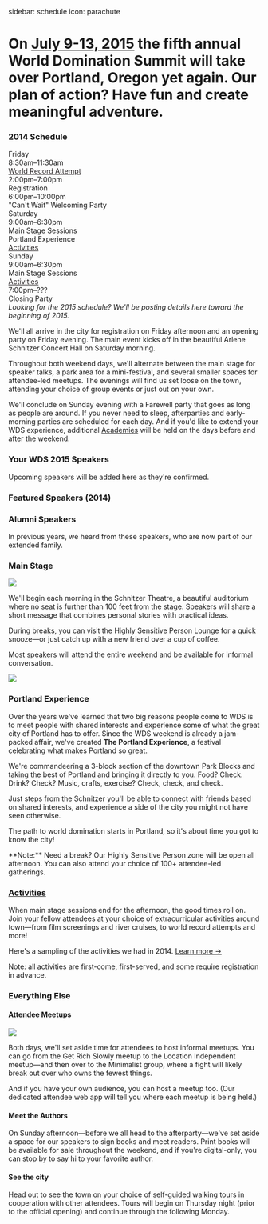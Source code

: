 sidebar: schedule
icon: parachute

# On [July 9-13, 2015](/register) the fifth annual World Domination Summit will take over Portland, Oregon yet again. Our plan of action? Have fun and create meaningful adventure.
<div class="main-schedule-box">
	<h3>2014 Schedule</h3>
	<div class="main-schedule-item">
		<div class="main-schedule-day">Friday</div>
		<div class="main-schedule-time">8:30am–11:30am</div>
		<div class="main-schedule-descr"><a style="color: rgb(35,31,32) !important" href="/2014-world-record">World Record Attempt</a></div>
		<div class="main-schedule-time">2:00pm–7:00pm</div>
		<div class="main-schedule-descr">Registration</div>
		<div class="main-schedule-time">6:00pm–10:00pm</div>
		<div class="main-schedule-descr">"Can't Wait" Welcoming Party</div>
	</div>
	<div class="main-schedule-item">
		<div class="main-schedule-day">Saturday</div>
		<div class="main-schedule-time">9:00am–6:30pm</div>
		<div class="main-schedule-descr">Main Stage Sessions <br>Portland Experience <br><a style="color: rgb(35,31,32) !important" href="/activities">Activities</a></div>
	</div>
	<div class="main-schedule-item">
		<div class="main-schedule-day">Sunday</div>
		<div class="main-schedule-time">9:00am–6:30pm</div>
		<div class="main-schedule-descr">Main Stage Sessions <br><a style="color: rgb(35,31,32) !important" href="/activities">Activities</a></div>
		<div class="main-schedule-time">7:00pm–???</div>
		<div class="main-schedule-descr">Closing Party</div>
	</div>
	<div class="main-schedule-descr"><em>Looking for the 2015 schedule? We'll be posting details here toward the beginning of 2015.</em></div>
</div>

<p class="intro">We'll all arrive in the city for registration on Friday afternoon and an opening party on Friday evening. The main event kicks off in the beautiful Arlene Schnitzer Concert Hall on Saturday morning.</p>

Throughout both weekend days, we'll alternate between the main stage for speaker talks, a park area for a mini-festival, and several smaller spaces for attendee-led meetups. The evenings will find us set loose on the town, attending your choice of group events or just out on your own.

We'll conclude on Sunday evening with a Farewell party that goes as long as people are around. If you never need to sleep, afterparties and early-morning parties are scheduled for each day. And if you'd like to extend your WDS experience, additional [Academies](/academies) will be held on the days before and after the weekend.

<div class="line-canvas"></div>

<a name="speakers"></a>

### Your WDS 2015 Speakers

Upcoming speakers will be added here as they're confirmed.

<div class="speaker_list" data-speaker-type="upcoming"></div>

<div class="line-canvas"></div>

### Featured Speakers (2014)

<div class="speaker_list" data-speaker-type="featured"></div>

<div class="line-canvas"></div>

<!-- ### Returning Speakers
These featured speakers from previous years will make a return visit.

<div class="speaker_list" data-speaker-type="returning"></div>


<div class="line-canvas"></div>
-->

### Alumni Speakers
In previous years, we heard from these speakers, who are now part of our extended family.

<div class="speaker_list" data-speaker-type="alumni"></div>

<div class="clear"></div>

<div class="line-canvas"></div>

### Main Stage

<a name="main-stage"></a>

<img src="/images/schedule/schedule-circle-1.png" id="schedule-circle-1"/>

We'll begin each morning in the Schnitzer Theatre, a beautiful auditorium where no seat is further than 100 feet from the stage. Speakers will share a short message that combines personal stories with practical ideas.

During breaks, you can visit the Highly Sensitive Person Lounge for a quick snooze—or just catch up with a new friend over a cup of coffee.

Most speakers will attend the entire weekend and be available for informal conversation.

<div class="clear"></div>

<div class="line-canvas"></div>

<img src="/images/schedule/schedule-circle-2.png" id="schedule-circle-2"/>

<h3 class="color-green">Portland Experience</h3>

<a name="portland-experience"></a>

Over the years we've learned that two big reasons people come to WDS is to meet people with shared interests and experience some of what the great city of Portland has to offer. Since the WDS weekend is already a jam-packed affair, we've created **The Portland Experience**, a festival celebrating what makes Portland so great.

We're commandeering a 3-block section of the downtown Park Blocks and taking the best of Portland and bringing it directly to you. Food? Check. Drink? Check? Music, crafts, exercise? Check, check, and check.

Just steps from the Schnitzer you'll be able to connect with friends based on shared interests, and experience a side of the city you might not have seen otherwise.

The path to world domination starts in Portland, so it's about time you got to know the city!

<p class="color-green">**Note:** Need a break? Our Highly Sensitive Person zone will be open all afternoon. You can also attend your choice of 100+ attendee-led gatherings.</p>

<div class="line-canvas"></div>

### [Activities](/activities)

When main stage sessions end for the afternoon, the good times roll on. Join your fellow attendees at your choice of extracurricular activities around town—from film screenings and river cruises, to world record attempts and more!

Here's a sampling of the activities we had in 2014. [Learn more &rarr;](/activities)

<p class="color-blue">Note: all activities are first-come, first-served, and some require registration in advance.</p>


<div class="line-canvas"></div>

<h3 class="color-orange">Everything Else</h3>

<a name="everything-else"></a>

<h4 class="color-orange">Attendee Meetups</h3>
<img src="/images/schedule/schedule-circle-3.png" id="schedule-circle-3"/>
<p></p>
<p>Both days, we'll set aside time for attendees to host informal meetups. You can go from the Get Rich Slowly meetup to the Location Independent meetup—and then over to the Minimalist group, where a fight will likely break out over who owns the fewest things.</p>
<p>And if you have your own audience, you can host a meetup too. (Our dedicated attendee web app will tell you where each meetup is being held.)</p>

<div class="half-col">
	<h4 class="color-orange">Meet the Authors</h3>
	<p></p>
	<p>On Sunday afternoon—before we all head to the afterparty—we've set aside a space for our speakers to sign books and meet readers. Print books will be available for sale throughout the weekend, and if you're digital-only, you can stop by to say hi to your favorite author.
	</p>
</div>
<div class="half-col">
	<h4 class="color-orange">See the city</h3>
	<p></p>
	<p>Head out to see the town on your choice of self-guided walking tours in cooperation with other attendees. Tours will begin on Thursday night (prior to the official opening) and continue through the following Monday.
	</p>
</div>

<div class="clear"></div>

